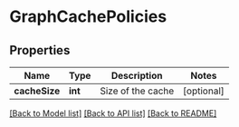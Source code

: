 # GraphCachePolicies

## Properties
Name | Type | Description | Notes
------------ | ------------- | ------------- | -------------
**cacheSize** | **int** | Size of the cache | [optional] 

[[Back to Model list]](../README.md#documentation-for-models) [[Back to API list]](../README.md#documentation-for-api-endpoints) [[Back to README]](../README.md)


